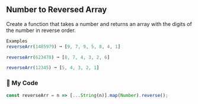 ## Number to Reversed Array

Create a function that takes a number and returns an array with the digits of the number in reverse order.
```js
Examples
reverseArr(1485979) ➞ [9, 7, 9, 5, 8, 4, 1]

reverseArr(623478) ➞ [8, 7, 4, 3, 2, 6]

reverseArr(12345) ➞ [5, 4, 3, 2, 1]
```
### :deciduous_tree: My Code
```js
const reverseArr = n => [...String(n)].map(Number).reverse();
```
